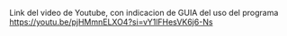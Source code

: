 Link del video de Youtube, con indicacion de GUIA del uso del programa
https://youtu.be/pjHMmnELXO4?si=vY1lFHesVK6j6-Ns
